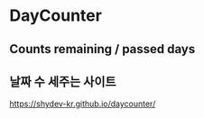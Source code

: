 # DayCounter
## Counts remaining / passed days
## 날짜 수 세주는 사이트
https://shydev-kr.github.io/daycounter/
